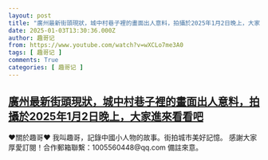 ```yaml
---
layout: post
title: "廣州最新街頭現狀，城中村巷子裡的畫面出人意料，拍攝於2025年1月2日晚上，大家進來看看吧"
date: 2025-01-03T13:30:36.000Z
author: 趣哥记
from: https://www.youtube.com/watch?v=wXCLo7me3A0
tags: [ 趣哥记 ]
comments: True
categories: [ 趣哥记 ]
---
```

<!--1735911036000-->
[廣州最新街頭現狀，城中村巷子裡的畫面出人意料，拍攝於2025年1月2日晚上，大家進來看看吧](https://www.youtube.com/watch?v=wXCLo7me3A0)
------

<div>
♥關於趣哥♥  我叫趣哥，記錄中國小人物的故事。街拍城市美好記憶。  感謝大家厚愛訂閱！合作郵箱聯繫：1005560448@qq.com 備註來意。
</div>
